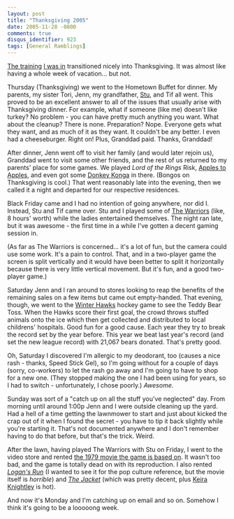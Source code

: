 ```yaml
---
layout: post
title: "Thanksgiving 2005"
date: 2005-11-28 -0800
comments: true
disqus_identifier: 923
tags: [General Ramblings]
---
```

[The
training](/archive/2005/11/22/2734b-updating-your-database-development-skills-to-microsoft-sql-server.aspx)
[I was
in](/archive/2005/11/23/2734b-updating-your-database-development-skills-to-microsoft-sql-server-again.aspx)
transitioned nicely into Thanksgiving. It was almost like having a whole
week of vacation... but not.
 
 Thursday (Thanksgiving) we went to the Hometown Buffet for dinner. My
parents, my sister Tori, Jenn, my grandfather,
[Stu](http://www.stuartthompson.net), and Tif all went. This proved to
be an excellent answer to all of the issues that usually arise with
Thanksgiving dinner. For example, what if someone (like me) doesn't like
turkey? No problem - you can have pretty much anything you want. What
about the cleanup? There is none. Preparation? Nope. Everyone gets what
they want, and as much of it as they want. It couldn't be any better. I
even had a cheeseburger. Right on! Plus, Granddad paid. Thanks,
Granddad!
 
 After dinner, Jenn went off to visit her family (and would later rejoin
us), Granddad went to visit some other friends, and the rest of us
returned to my parents' place for some games. We played *Lord of the
Rings* Risk, [Apples to
Apples](http://www.amazon.com/exec/obidos/ASIN/B000246MQU/mhsvortex),
and even got some [Donkey
Konga](http://www.amazon.com/exec/obidos/ASIN/B0007ZSHOO/mhsvortex) in
there. (Bongos on Thanksgiving is cool.) That went reasonably late into
the evening, then we called it a night and departed for our respective
residences.
 
 Black Friday came and I had no intention of going anywhere, nor did I.
Instead, Stu and Tif came over. Stu and I played some of [The
Warriors](http://www.amazon.com/exec/obidos/ASIN/B0001AVZ5I/mhsvortex)
(like, 8 hours' worth) while the ladies entertained themselves. The
night ran late, but it was awesome - the first time in a while I've
gotten a decent gaming session in.
 
 (As far as The Warriors is concerned... it's a lot of fun, but the
camera could use some work. It's a pain to control. That, and in a
two-player game the screen is split vertically and it would have been
better to split it horizontally because there is very little vertical
movement. But it's fun, and a good two-player game.)
 
 Saturday Jenn and I ran around to stores looking to reap the benefits
of the remaining sales on a few items but came out empty-handed. That
evening, though, we went to the [Winter
Hawks](http://www.winterhawks.com) hockey game to see the Teddy Bear
Toss. When the Hawks score their first goal, the crowd throws stuffed
animals onto the ice which then get collected and distributed to local
childrens' hospitals. Good fun for a good cause. Each year they try to
break the record set by the year before. This year we beat last year's
record (and set the new league record) with 21,067 bears donated. That's
pretty good.
 
 Oh, Saturday I discovered I'm allergic to my deodorant, too (causes a
nice rash - thanks, Speed Stick Gel), so I'm going without for a couple
of days (sorry, co-workers) to let the rash go away and I'm going to
have to shop for a new one. (They stopped making the one I had been
using for years, so I had to switch - unfortunately, I chose poorly.)
*Awesome.*
 
 Sunday was sort of a "catch up on all the stuff you've neglected" day.
From morning until around 1:00p Jenn and I were outside cleaning up the
yard. Had a hell of a time getting the lawnmower to start and just about
kicked the crap out of it when I found the secret - you have to tip it
back slightly while you're starting it. That's not documented anywhere
and I don't remember having to do that before, but that's the trick.
Weird.
 
 After the lawn, having played The Warriors with Stu on Friday, I went
to the video store and rented [the 1979 movie the game is based
on](http://www.amazon.com/exec/obidos/ASIN/B000A6T1JU/mhsvortex). It
wasn't too bad, and the game is totally dead on with its reproduction. I
also rented [*Logan's
Run*](http://www.amazon.com/exec/obidos/ASIN/B00004VVNB/mhsvortex) (I
wanted to see it for the pop culture reference, but the movie itself is
*horrible*) and [*The
Jacket*](http://www.amazon.com/exec/obidos/ASIN/B0009G3B0G/mhsvortex)
(which was pretty decent, plus [Keira
Knightley](http://us.imdb.com/name/nm0461136/) is hot).
 
 And now it's Monday and I'm catching up on email and so on. Somehow I
think it's going to be a looooong week.
